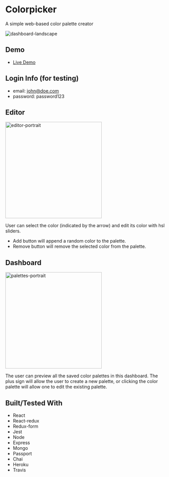 # Colorpicker
A simple web-based color palette creator

![dashboard-landscape](https://user-images.githubusercontent.com/28643797/47056143-d3d00300-d16f-11e8-9047-c88dec869d69.png)

## Demo
* [Live Demo](https://colorpicker-client.herokuapp.com/)
## Login Info (for testing)
 - email: john@doe.com
 - password: password123

## Editor

<img src='https://user-images.githubusercontent.com/28643797/47057276-c36e5700-d174-11e8-9ea5-d542a31908ee.png' alt='editor-portrait' width='300' />

User can select the color (indicated by the arrow) and edit its color with hsl sliders.
 - Add button will append a random color to the palette.
 - Remove button will remove the selected color from the palette.

## Dashboard
<img src='https://user-images.githubusercontent.com/28643797/47056526-a421fa80-d171-11e8-9b8b-46d45805722c.png' alt='palettes-portrait' width='300' />

The user can preview all the saved color palettes in this dashboard.
The plus sign will allow the user to create a new palette, or clicking the color palette will allow one to edit the existing palette.

## Built/Tested With
 - React
 - React-redux
 - Redux-form
 - Jest
 - Node
 - Express
 - Mongo
 - Passport
 - Chai
 - Heroku
 - Travis